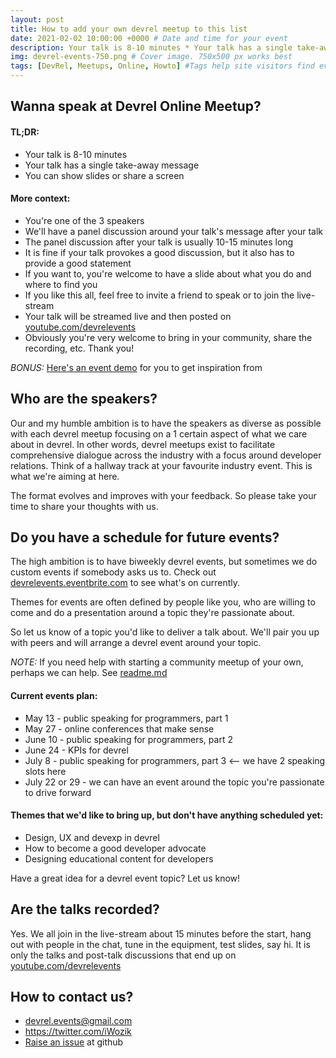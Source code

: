 ```yaml
---
layout: post
title: How to add your own devrel meetup to this list
date: 2021-02-02 10:00:00 +0000 # Date and time for your event
description: Your talk is 8-10 minutes * Your talk has a single take-away message * You can show slides or share a screen * Read on for more context and FAQ # Post description
img: devrel-events-750.png # Cover image. 750x500 px works best 
tags: [DevRel, Meetups, Online, Howto] #Tags help site visitors find events. Add an own tag i.e. DevrelFolks and a city, if you feel like it 
---
```


## Wanna speak at Devrel Online Meetup?
#### TL;DR:
* Your talk is 8-10 minutes
* Your talk has a single take-away message
* You can show slides or share a screen

#### More context:
* You're one of the 3 speakers
* We'll have a panel discussion around your talk's message after your talk
* The panel discussion after your talk is usually 10-15 minutes long
* It is fine if your talk provokes a good discussion, but it also has to provide a good statement
* If you want to, you're welcome to have a slide about what you do and where to find you
* If you like this all, feel free to invite a friend to speak or to join the live-stream
* Your talk will be streamed live and then posted on [youtube.com/devrelevents](https://www.youtube.com/devrelevents)
* Obviously you're very welcome to bring in your community, share the recording, etc. Thank you!

*BONUS:* [Here's an event demo](https://www.youtube.com/watch?v=YHj5HiV2fPA) for you to get inspiration from

## Who are the speakers?
Our and my humble ambition is to have the speakers as diverse as possible with each devrel meetup focusing on a 1 certain aspect of what we care about in devrel. In other words, devrel meetups exist to facilitate comprehensive dialogue across the industry with a focus around developer relations. Think of a hallway track at your favourite industry event. This is what we're aiming at here.

The format evolves and improves with your feedback. So please take your time to share your thoughts with us.

## Do you have a schedule for future events?
The high ambition is to have biweekly devrel events, but sometimes we do custom events if somebody asks us to. Check out [devrelevents.eventbrite.com](https://devrelevents.eventbrite.com/) to see what's on currently.

Themes for events are often defined by people like you, who are willing to come and do a presentation around a topic they're passionate about.

So let us know of a topic you'd like to deliver a talk about. We'll pair you up with peers and will arrange a devrel event around your topic.

*NOTE:* If you need help with starting a community meetup of your own, perhaps we can help. See [readme.md](/README.md)

#### Current events plan:
* May 13 - public speaking for programmers, part 1
* May 27 - online conferences that make sense
* June 10 - public speaking for programmers, part 2
* June 24 - KPIs for devrel
* July 8 - public speaking for programmers, part 3 <-- we have 2 speaking slots here
* July 22 or 29 - we can have an event around the topic you're passionate to drive forward

#### Themes that we'd like to bring up, but don't have anything scheduled yet:
* Design, UX and devexp in devrel
* How to become a good developer advocate
* Designing educational content for developers

Have a great idea for a devrel event topic? Let us know!

## Are the talks recorded?
Yes. We all join in the live-stream about 15 minutes before the start, hang out with people in the chat, tune in the equipment, test slides, say hi. It is only the talks and post-talk discussions that end up on [youtube.com/devrelevents](https://www.youtube.com/devrelevents)

## How to contact us?
* devrel.events@gmail.com
* https://twitter.com/iWozik
* [Raise an issue](https://github.com/tooevangelist/tooevangelist.github.io/issues) at github
